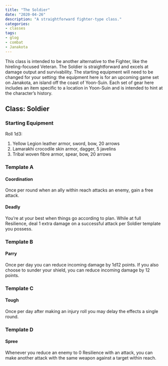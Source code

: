 ```yaml
---
title: "The Soldier"
date: "2020-04-26"
description: "A straightforward fighter-type class."
categories:
- classes
tags:
- glog
- combat
- Janakota
---
```


This class is intended to be another alternative to the Fighter, like the hireling-focused Veteran. The Soldier is straightforward and excels at damage output and survivability. The starting equipment will need to be changed for your setting: the equipment here is for an upcoming game set on Janakota, an island off the coast of Yoon-Suin. Each set of gear here includes an item specific to a location in Yoon-Suin and is intended to hint at the character’s history.

## Class: Soldier

### Starting Equipment

Roll 1d3:

1. Yellow Legion leather armor, sword, bow, 20 arrows
2. Lamarakhi crocodile skin armor, dagger, 5 javelins
3. Tribal woven fibre armor, spear, bow, 20 arrows

### Template A

#### Coordination

Once per round when an ally within reach attacks an enemy, gain a free attack.

#### Deadly

You’re at your best when things go according to plan. While at full Resilience, deal 1 extra damage on a successful attack per Soldier template you possess.

### Template B

#### Parry

Once per day you can reduce incoming damage by 1d12 points. If you also choose to sunder your shield, you can reduce incoming damage by 12 points.

### Template C

#### Tough

Once per day after making an injury roll you may delay the effects a single round.

### Template D

#### Spree

Whenever you reduce an enemy to 0 Resilience with an attack, you can make another attack with the same weapon against a target within reach.